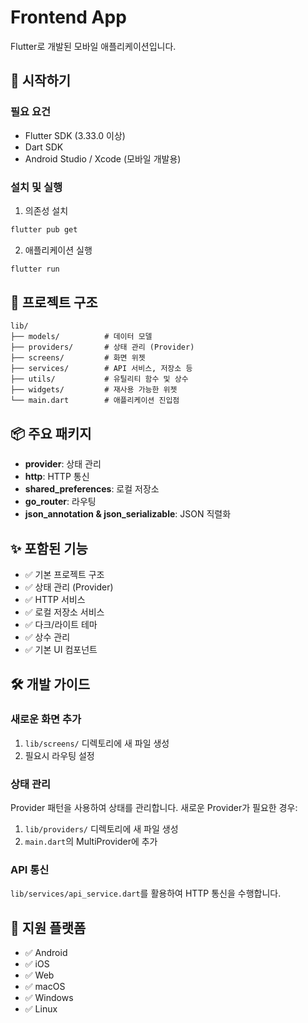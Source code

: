 # Frontend App

Flutter로 개발된 모바일 애플리케이션입니다.

## 🚀 시작하기

### 필요 요건
- Flutter SDK (3.33.0 이상)
- Dart SDK
- Android Studio / Xcode (모바일 개발용)

### 설치 및 실행

1. 의존성 설치
```bash
flutter pub get
```

2. 애플리케이션 실행
```bash
flutter run
```

## 📁 프로젝트 구조

```
lib/
├── models/          # 데이터 모델
├── providers/       # 상태 관리 (Provider)
├── screens/         # 화면 위젯
├── services/        # API 서비스, 저장소 등
├── utils/           # 유틸리티 함수 및 상수
├── widgets/         # 재사용 가능한 위젯
└── main.dart        # 애플리케이션 진입점
```

## 📦 주요 패키지

- **provider**: 상태 관리
- **http**: HTTP 통신
- **shared_preferences**: 로컬 저장소
- **go_router**: 라우팅
- **json_annotation & json_serializable**: JSON 직렬화

## ✨ 포함된 기능

- ✅ 기본 프로젝트 구조
- ✅ 상태 관리 (Provider)
- ✅ HTTP 서비스
- ✅ 로컬 저장소 서비스
- ✅ 다크/라이트 테마
- ✅ 상수 관리
- ✅ 기본 UI 컴포넌트

## 🛠 개발 가이드

### 새로운 화면 추가
1. `lib/screens/` 디렉토리에 새 파일 생성
2. 필요시 라우팅 설정

### 상태 관리
Provider 패턴을 사용하여 상태를 관리합니다. 새로운 Provider가 필요한 경우:
1. `lib/providers/` 디렉토리에 새 파일 생성
2. `main.dart`의 MultiProvider에 추가

### API 통신
`lib/services/api_service.dart`를 활용하여 HTTP 통신을 수행합니다.

## 📱 지원 플랫폼

- ✅ Android
- ✅ iOS
- ✅ Web
- ✅ macOS
- ✅ Windows
- ✅ Linux
